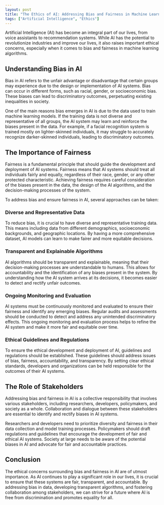 ```yaml
---
layout: post
title: "The Ethics of AI: Addressing Bias and Fairness in Machine Learning"
tags: ["Artificial Intelligence", "Ethics"]
---
```


Artificial Intelligence (AI) has become an integral part of our lives, from voice assistants to recommendation systems. While AI has the potential to revolutionize industries and improve our lives, it also raises important ethical concerns, especially when it comes to bias and fairness in machine learning algorithms.

## Understanding Bias in AI

Bias in AI refers to the unfair advantage or disadvantage that certain groups may experience due to the design or implementation of AI systems. Bias can occur in different forms, such as racial, gender, or socioeconomic bias. These biases can lead to discriminatory outcomes, perpetuating existing inequalities in society.

One of the main reasons bias emerges in AI is due to the data used to train machine learning models. If the training data is not diverse and representative of all groups, the AI system may learn and reinforce the biases present in the data. For example, if a facial recognition system is trained mostly on lighter-skinned individuals, it may struggle to accurately recognize darker-skinned individuals, leading to discriminatory outcomes.

## The Importance of Fairness

Fairness is a fundamental principle that should guide the development and deployment of AI systems. Fairness means that AI systems should treat all individuals fairly and equally, regardless of their race, gender, or any other protected characteristic. Achieving fairness requires careful consideration of the biases present in the data, the design of the AI algorithms, and the decision-making processes of the system.

To address bias and ensure fairness in AI, several approaches can be taken:

### Diverse and Representative Data

To reduce bias, it is crucial to have diverse and representative training data. This means including data from different demographics, socioeconomic backgrounds, and geographic locations. By having a more comprehensive dataset, AI models can learn to make fairer and more equitable decisions.

### Transparent and Explainable Algorithms

AI algorithms should be transparent and explainable, meaning that their decision-making processes are understandable to humans. This allows for accountability and the identification of any biases present in the system. By understanding how the AI system arrives at its decisions, it becomes easier to detect and rectify unfair outcomes.

### Ongoing Monitoring and Evaluation

AI systems must be continuously monitored and evaluated to ensure their fairness and identify any emerging biases. Regular audits and assessments should be conducted to detect and address any unintended discriminatory effects. This ongoing monitoring and evaluation process helps to refine the AI system and make it more fair and equitable over time.

### Ethical Guidelines and Regulations

To ensure the ethical development and deployment of AI, guidelines and regulations should be established. These guidelines should address issues of bias, fairness, accountability, and transparency. By setting clear ethical standards, developers and organizations can be held responsible for the outcomes of their AI systems.

## The Role of Stakeholders

Addressing bias and fairness in AI is a collective responsibility that involves various stakeholders, including researchers, developers, policymakers, and society as a whole. Collaboration and dialogue between these stakeholders are essential to identify and rectify biases in AI systems.

Researchers and developers need to prioritize diversity and fairness in their data collection and model training processes. Policymakers should draft regulations and guidelines that encourage the development of fair and ethical AI systems. Society at large needs to be aware of the potential biases in AI and advocate for fair and accountable practices.

## Conclusion

The ethical concerns surrounding bias and fairness in AI are of utmost importance. As AI continues to play a significant role in our lives, it is crucial to ensure that these systems are fair, transparent, and accountable. By addressing bias in data, developing transparent algorithms, and fostering collaboration among stakeholders, we can strive for a future where AI is free from discrimination and promotes equality for all.

